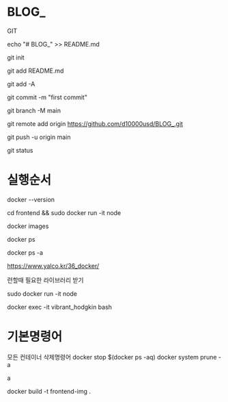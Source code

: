 # BLOG_

GIT

echo "# BLOG_" >> README.md

git init

git add README.md

git add -A

git commit -m "first commit"

git branch -M main

git remote add origin https://github.com/d10000usd/BLOG_.git

git push -u origin main

git status

# 실행순서

docker --version

cd frontend && sudo docker run -it node

docker images

docker ps

docker ps -a

https://www.yalco.kr/36_docker/

런할때 필요한 라이브러리 받기

sudo docker run -it node

docker exec -it vibrant_hodgkin bash

# 기본명령어

모든 컨테이너 삭제명령어
docker stop $(docker ps -aq)
docker system prune -a

a

docker build -t frontend-img .
